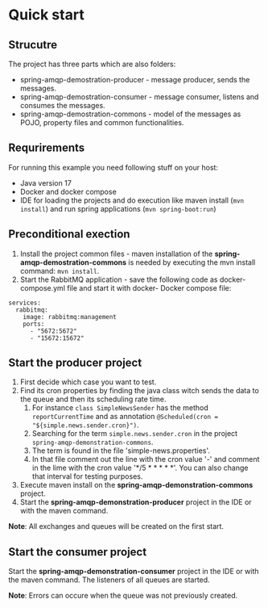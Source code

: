 # Quick start

## Strucutre

The project has three parts which are also folders:

* spring-amqp-demostration-producer - message producer, sends the messages.
* spring-amqp-demostration-consumer - message consumer, listens and consumes the messages.
* spring-amqp-demostration-commons - model of the messages as POJO, property files and common functionalities.

## Requrirements

For running this example you need following stuff on your host:

* Java version 17
* Docker and docker compose
* IDE for loading the projects and do execution like maven install (`mvn install`) and run spring applications (`mvn spring-boot:run`)

## Preconditional exection

1. Install the project common files - maven installation of the **spring-amqp-demostration-commons** is needed by executing the mvn install command: `mvn install`.
2. Start the RabbitMQ application - save the following code as docker-compose.yml file and start it with docker- Docker compose file:
```
services:
  rabbitmq:
    image: rabbitmq:management
    ports:
      - "5672:5672"
      - "15672:15672"
```

## Start the producer project

1. First decide which case you want to test.
2. Find its cron properties by finding the java class witch sends the data to the queue and then its scheduling rate time. 
   1. For instance `class SimpleNewsSender` has the method `reportCurrentTime` and as annotation `@Scheduled(cron = "${simple.news.sender.cron}")`. 
   2. Searching for the term `simple.news.sender.cron` in the project `spring-amqp-demonstration-commons`. 
   3. The term is found in the file 'simple-news.properties'. 
   4. In that file comment out the line with the cron value '-' and comment in the lime with the cron value '*/5 * * * * *'. You can also change that interval for testing purposes.
3. Execute maven install on the **spring-amqp-demonstration-commons** project.
4. Start the **spring-amqp-demonstration-producer** project in the IDE or with the maven command.

**Note**: All exchanges and queues will be created on the first start.

## Start the consumer project

Start the **spring-amqp-demonstration-consumer** project in the IDE or with the maven command.
The listeners of all queues are started. 

**Note**: Errors can occure when the queue was not previously created.
